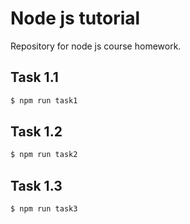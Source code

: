 # Node js tutorial
Repository for node js course homework.

## Task 1.1
```bash
$ npm run task1
```

## Task 1.2
```bash
$ npm run task2
```

## Task 1.3
```bash
$ npm run task3
```